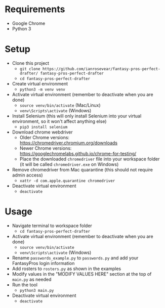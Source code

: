 # Requirements
- Google Chrome
- Python 3
# Setup
- Clone this project
  - `git clone https://github.com/ianrosevear/fantasy-pros-perfect-drafter/ fantasy-pros-perfect-drafter`
  - `cd fantasy-pros-perfect-drafter`
- Create virtual environment
  - `python3 -m venv venv`
- Activate virtual environment (remember to deactivate when you are done)
  - `source venv/bin/activate` (Mac/Linux)
  - `venv\Scripts\activate` (Windows)
- Install Selenium (this will only install Selenium into your virtual environment, so it won't affect anything else)
  - `pip3 install selenium`
- Download chrome webdriver
  - Older Chrome versions: https://chromedriver.chromium.org/downloads
  - Newer Chrome versions: https://googlechromelabs.github.io/chrome-for-testing/
  - Place the downloaded `chromedriver` file into your workspace folder (it will be called `chromedriver.exe` on Windows)
- Remove chromedriver from Mac quarantine (this should not require admin access)
  - `xattr -d com.apple.quarantine chromedriver`
- Deactivate virtual environment
  - `deactivate`

# Usage
- Navigate terminal to workspace folder
  - `cd fantasy-pros-perfect-drafter`
- Activate virtual environment (remember to deactivate when you are done)
  - `source venv/bin/activate`
  - `venv\Scripts\activate` (Windows)
- Rename `passwords_example.py` to `passwords.py` and add your FantasyPros login information
- Add rosters to `rosters.py` as shown in the examples
- Modify values in the "MODIFY VALUES HERE" section at the top of `main.py` as needed
- Run the tool
  - `python3 main.py`
- Deactivate virtual environment
  - `deactivate`
